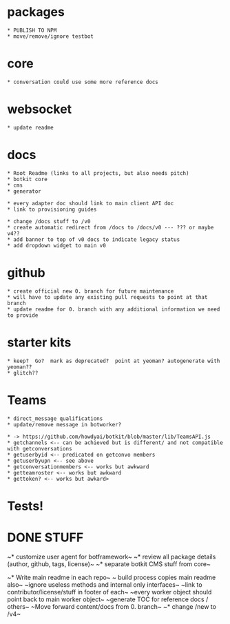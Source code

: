 # packages

    * PUBLISH TO NPM
    * move/remove/ignore testbot

# core

    * conversation could use some more reference docs

# websocket

    * update readme

# docs

    * Root Readme (links to all projects, but also needs pitch)
    * botkit core 
    * cms
    * generator

    * every adapter doc should link to main client API doc
    * link to provisioning guides

    * change /docs stuff to /v0
    * create automatic redirect from /docs to /docs/v0 --- ??? or maybe v4??
    * add banner to top of v0 docs to indicate legacy status
    * add dropdown widget to main v0

# github

    * create official new 0. branch for future maintenance
    * will have to update any existing pull requests to point at that branch
    * update readme for 0. branch with any additional information we need to provide

# starter kits

    * keep?  Go?  mark as deprecated?  point at yeoman? autogenerate with yeoman??
    * glitch??

# Teams 

    * direct_message qualifications
    * update/remove message in botworker?

    * -> https://github.com/howdyai/botkit/blob/master/lib/TeamsAPI.js
    * getchannels <-- can be achieved but is different/ and not compatible with getconversations
    * getuserbyid <-- predicated on getconvo members
    * getuserbyupn <-- see above
    * getconversationmembers <-- works but awkward
    * getteamroster <-- works but awkward
    * gettoken? <-- works but awkard>


# Tests!


# DONE STUFF

~* customize user agent for botframework~
~* review all package details (author, github, tags, license)~
~* separate botkit CMS stuff from core~

~* Write main readme in each repo~
~ build process copies main readme also~
~ignore useless methods and internal only interfaces~
~link to contributor/license/stuff in footer of each~
~every worker object should point back to main worker object~
~generate TOC for reference docs / others~
~Move forward content/docs from 0. branch~
~* change /new to /v4~
